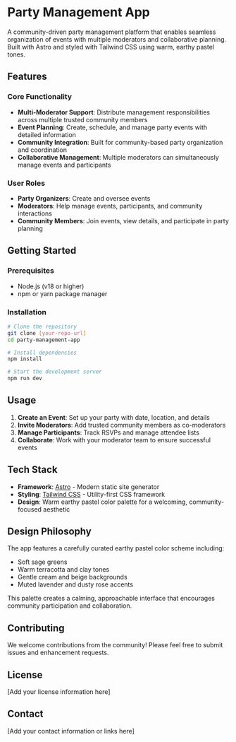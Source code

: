 # Party Management App

A community-driven party management platform that enables seamless organization of events with multiple moderators and collaborative planning. Built with Astro and styled with Tailwind CSS using warm, earthy pastel tones.

## Features

### Core Functionality
- **Multi-Moderator Support**: Distribute management responsibilities across multiple trusted community members
- **Event Planning**: Create, schedule, and manage party events with detailed information
- **Community Integration**: Built for community-based party organization and coordination
- **Collaborative Management**: Multiple moderators can simultaneously manage events and participants

### User Roles
- **Party Organizers**: Create and oversee events
- **Moderators**: Help manage events, participants, and community interactions
- **Community Members**: Join events, view details, and participate in party planning

## Getting Started

### Prerequisites
- Node.js (v18 or higher)
- npm or yarn package manager

### Installation
```bash
# Clone the repository
git clone [your-repo-url]
cd party-management-app

# Install dependencies
npm install

# Start the development server
npm run dev
```

## Usage

1. **Create an Event**: Set up your party with date, location, and details
2. **Invite Moderators**: Add trusted community members as co-moderators
3. **Manage Participants**: Track RSVPs and manage attendee lists
4. **Collaborate**: Work with your moderator team to ensure successful events

## Tech Stack

- **Framework**: [Astro](https://astro.build/) - Modern static site generator
- **Styling**: [Tailwind CSS](https://tailwindcss.com/) - Utility-first CSS framework
- **Design**: Warm earthy pastel color palette for a welcoming, community-focused aesthetic

## Design Philosophy

The app features a carefully curated earthy pastel color scheme including:
- Soft sage greens
- Warm terracotta and clay tones
- Gentle cream and beige backgrounds
- Muted lavender and dusty rose accents

This palette creates a calming, approachable interface that encourages community participation and collaboration.

## Contributing

We welcome contributions from the community! Please feel free to submit issues and enhancement requests.

## License

[Add your license information here]

## Contact

[Add your contact information or links here]